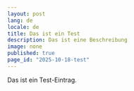 ```yaml
---
layout: post
lang: de
locale: de
title: Das ist ein Test
description: Das ist eine Beschreibung
image: none
published: true
page_id: "2025-10-18-test"
---
```

Das ist ein Test-Eintrag.